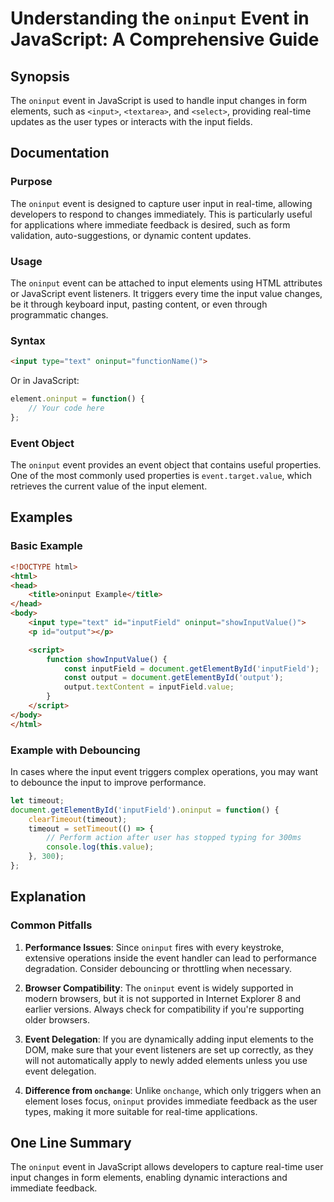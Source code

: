 <!--
Meta Description: # Understanding the `oninput` Event in JavaScript: A Comprehensive Guide ## Synopsis The `oninput` event in JavaScript is used to handle input changes...
Meta Keywords: event, oninput, input, javascript, html
-->

# Understanding the `oninput` Event in JavaScript: A Comprehensive Guide

## Synopsis
The `oninput` event in JavaScript is used to handle input changes in form elements, such as `<input>`, `<textarea>`, and `<select>`, providing real-time updates as the user types or interacts with the input fields.

## Documentation
### Purpose
The `oninput` event is designed to capture user input in real-time, allowing developers to respond to changes immediately. This is particularly useful for applications where immediate feedback is desired, such as form validation, auto-suggestions, or dynamic content updates.

### Usage
The `oninput` event can be attached to input elements using HTML attributes or JavaScript event listeners. It triggers every time the input value changes, be it through keyboard input, pasting content, or even through programmatic changes.

### Syntax
```html
<input type="text" oninput="functionName()">
```

Or in JavaScript:
```javascript
element.oninput = function() {
    // Your code here
};
```

### Event Object
The `oninput` event provides an event object that contains useful properties. One of the most commonly used properties is `event.target.value`, which retrieves the current value of the input element.

## Examples

### Basic Example
```html
<!DOCTYPE html>
<html>
<head>
    <title>oninput Example</title>
</head>
<body>
    <input type="text" id="inputField" oninput="showInputValue()">
    <p id="output"></p>

    <script>
        function showInputValue() {
            const inputField = document.getElementById('inputField');
            const output = document.getElementById('output');
            output.textContent = inputField.value;
        }
    </script>
</body>
</html>
```

### Example with Debouncing
In cases where the input event triggers complex operations, you may want to debounce the input to improve performance.
```javascript
let timeout;
document.getElementById('inputField').oninput = function() {
    clearTimeout(timeout);
    timeout = setTimeout(() => {
        // Perform action after user has stopped typing for 300ms
        console.log(this.value);
    }, 300);
};
```

## Explanation
### Common Pitfalls
1. **Performance Issues**: Since `oninput` fires with every keystroke, extensive operations inside the event handler can lead to performance degradation. Consider debouncing or throttling when necessary.
  
2. **Browser Compatibility**: The `oninput` event is widely supported in modern browsers, but it is not supported in Internet Explorer 8 and earlier versions. Always check for compatibility if you're supporting older browsers.

3. **Event Delegation**: If you are dynamically adding input elements to the DOM, make sure that your event listeners are set up correctly, as they will not automatically apply to newly added elements unless you use event delegation.

4. **Difference from `onchange`**: Unlike `onchange`, which only triggers when an element loses focus, `oninput` provides immediate feedback as the user types, making it more suitable for real-time applications.

## One Line Summary
The `oninput` event in JavaScript allows developers to capture real-time user input changes in form elements, enabling dynamic interactions and immediate feedback.